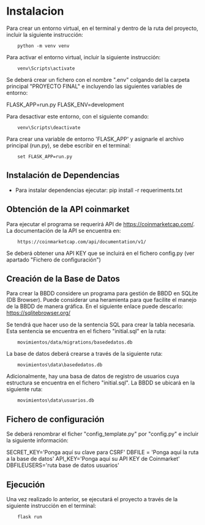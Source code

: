 # Instalacion

Para crear un entorno virtual, en el terminal y dentro de la ruta del proyecto, incluir la siguiente instrucción:

        python -m venv venv

Para activar el entorno virtual, incluir la siguiente instrucción:

        venv\Scripts\activate


Se deberá crear un fichero con el nombre ".env" colgando del la carpeta principal "PROYECTO FINAL" e incluyendo las siguientes variables de entorno:

FLASK_APP=run.py
FLASK_ENV=development

Para desactivar este entorno, con el siguiente comando:

        venv\Scripts\deactivate

Para crear una variable de entorno 'FLASK_APP' y asignarle el archivo principal (run.py), se debe escribir en el terminal:

        set FLASK_APP=run.py

## Instalación de Dependencias
- Para instalar dependencias ejecutar:
        pip install -r requeriments.txt

## Obtención de la API coinmarket

  Para ejecutar el programa se requerirá API de https://coinmarketcap.com/. La documentación de la API se encuentra en:

        https://coinmarketcap.com/api/documentation/v1/

Se deberá obtener una API KEY que se incluirá en el fichero config.py (ver apartado "Fichero de configuración")

## Creación de la Base de Datos

Para crear la BBDD considere un programa para gestión de BBDD en SQLite (DB Browser). Puede considerar una heramienta para que facilite el manejo de la BBDD de manera gráfica. En el siguiente enlace puede descarlo:
        https://sqlitebrowser.org/

Se tendrá que hacer uso de la sentencia SQL para crear la tabla necesaria. Esta sentencia se encuentra en el fichero "initial.sql" en la ruta:

        movimientos/data/migrations/basededatos.db

La base de datos deberá crearse a través de la siguiente ruta:
        
        movimientos\data\basededatos.db

Adicionalmente, hay una basa de datos de registro de usuarios cuya estructura se encuentra en el fichero "initial.sql". La BBDD se ubicará en la siguiente ruta:

        movimientos\data\usuarios.db

## Fichero de configuración

Se deberá renombrar el ficher "config_template.py" por "config.py" e incluir la siguiente información:

SECRET_KEY='Ponga aquí su clave para CSRF'
DBFILE = 'Ponga aquí la ruta a la base de datos'
API_KEY='Ponga aquí su API KEY de Coinmarket'
DBFILEUSERS='ruta base de datos usuarios'

## Ejecución

Una vez realizado lo anterior, se ejecutará el proyecto a través de la siguiente instrucción en el terminal:

        flask run
